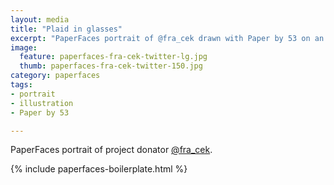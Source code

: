 ```yaml
---
layout: media
title: "Plaid in glasses"
excerpt: "PaperFaces portrait of @fra_cek drawn with Paper by 53 on an iPad."
image: 
  feature: paperfaces-fra-cek-twitter-lg.jpg
  thumb: paperfaces-fra-cek-twitter-150.jpg
category: paperfaces
tags: 
- portrait
- illustration
- Paper by 53

---
```


PaperFaces portrait of project donator [@fra_cek](http://twitter.com/fra_cek).

{% include paperfaces-boilerplate.html %}